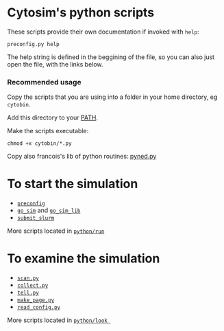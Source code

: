 # Cytosim's python scripts


These scripts provide their own documentation if invoked with `help`:
	
	preconfig.py help

The help string is defined in the beggining of the file, so you can also just open the file,
with the links below.


### Recommended usage

Copy the scripts that you are using into a folder in your home directory, eg `cytobin`.

Add this directory to your [PATH](http://en.wikipedia.org/wiki/PATH_(variable)).

Make the scripts executable:

	chmod +x cytobin/*.py

Copy also francois's lib of python routines: [pyned.py](pyned.py)

# To start the simulation

* [`preconfig`](run/preconfig.py)
* [`go_sim`](run/go_sim.py) and [`go_sim_lib`](run/go_sim_lib.py)
* [`submit_slurm`](run/submit_slurm.py)

More scripts located in [`python/run`](run)

# To examine the simulation

* [`scan.py`](look/scan.py)
* [`collect.py`](look/collect.py)
* [`tell.py`](look/tell.py)
* [`make_page.py`](look/make_page.py)
* [`read_config.py`](look/read_config.py)

More scripts located in [`python/look `](look)

